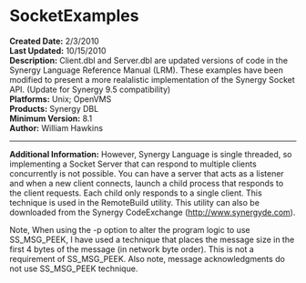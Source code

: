 # SocketExamples<br />
**Created Date:** 2/3/2010<br />
**Last Updated:** 10/15/2010<br />
**Description:** Client.dbl and Server.dbl are updated versions of code in the Synergy Language Reference Manual (LRM). These examples have been modified to present a more realalistic implementation of the Synergy Socket API. (Update for Synergy 9.5 compatibility)<br />
**Platforms:** Unix; OpenVMS<br />
**Products:** Synergy DBL<br />
**Minimum Version:** 8.1<br />
**Author:** William Hawkins
<hr>

**Additional Information:**
However, Synergy Language is single threaded, so implementing a Socket Server
that can respond to multiple clients concurrently is not possible. You can have
a server that acts as a listener and when a new client connects, launch a child
process that responds to the client requests. Each child only responds to a
single client. This technique is used in the RemoteBuild utility. This utility
can also be downloaded from the Synergy CodeExchange (http://www.synergyde.com).

Note, When using the -p option to alter the program logic to use SS_MSG_PEEK,
I have used a technique that places the message size in the first 4 bytes of the
message (in network byte order). This is not a requirement of SS_MSG_PEEK.
Also note, message acknowledgments do not use SS_MSG_PEEK technique.

